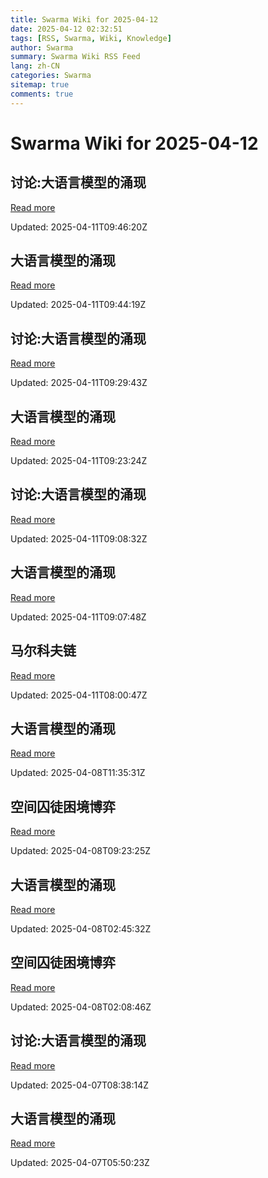 ```yaml
---
title: Swarma Wiki for 2025-04-12
date: 2025-04-12 02:32:51
tags: [RSS, Swarma, Wiki, Knowledge]
author: Swarma
summary: Swarma Wiki RSS Feed
lang: zh-CN
categories: Swarma
sitemap: true
comments: true
---
```


# Swarma Wiki for 2025-04-12

## 讨论:大语言模型的涌现
[Read more](https://wiki.swarma.org/index.php?title=%E8%AE%A8%E8%AE%BA:%E5%A4%A7%E8%AF%AD%E8%A8%80%E6%A8%A1%E5%9E%8B%E7%9A%84%E6%B6%8C%E7%8E%B0&diff=43307&oldid=43304)

Updated: 2025-04-11T09:46:20Z

## 大语言模型的涌现
[Read more](https://wiki.swarma.org/index.php?title=%E5%A4%A7%E8%AF%AD%E8%A8%80%E6%A8%A1%E5%9E%8B%E7%9A%84%E6%B6%8C%E7%8E%B0&diff=43306&oldid=43299)

Updated: 2025-04-11T09:44:19Z

## 讨论:大语言模型的涌现
[Read more](https://wiki.swarma.org/index.php?title=%E8%AE%A8%E8%AE%BA:%E5%A4%A7%E8%AF%AD%E8%A8%80%E6%A8%A1%E5%9E%8B%E7%9A%84%E6%B6%8C%E7%8E%B0&diff=43304&oldid=43297)

Updated: 2025-04-11T09:29:43Z

## 大语言模型的涌现
[Read more](https://wiki.swarma.org/index.php?title=%E5%A4%A7%E8%AF%AD%E8%A8%80%E6%A8%A1%E5%9E%8B%E7%9A%84%E6%B6%8C%E7%8E%B0&diff=43299&oldid=43296)

Updated: 2025-04-11T09:23:24Z

## 讨论:大语言模型的涌现
[Read more](https://wiki.swarma.org/index.php?title=%E8%AE%A8%E8%AE%BA:%E5%A4%A7%E8%AF%AD%E8%A8%80%E6%A8%A1%E5%9E%8B%E7%9A%84%E6%B6%8C%E7%8E%B0&diff=43297&oldid=43259)

Updated: 2025-04-11T09:08:32Z

## 大语言模型的涌现
[Read more](https://wiki.swarma.org/index.php?title=%E5%A4%A7%E8%AF%AD%E8%A8%80%E6%A8%A1%E5%9E%8B%E7%9A%84%E6%B6%8C%E7%8E%B0&diff=43296&oldid=43283)

Updated: 2025-04-11T09:07:48Z

## 马尔科夫链
[Read more](https://wiki.swarma.org/index.php?title=%E9%A9%AC%E5%B0%94%E7%A7%91%E5%A4%AB%E9%93%BE&diff=43294&oldid=43223)

Updated: 2025-04-11T08:00:47Z

## 大语言模型的涌现
[Read more](https://wiki.swarma.org/index.php?title=%E5%A4%A7%E8%AF%AD%E8%A8%80%E6%A8%A1%E5%9E%8B%E7%9A%84%E6%B6%8C%E7%8E%B0&diff=43283&oldid=43261)

Updated: 2025-04-08T11:35:31Z

## 空间囚徒困境博弈
[Read more](https://wiki.swarma.org/index.php?title=%E7%A9%BA%E9%97%B4%E5%9B%9A%E5%BE%92%E5%9B%B0%E5%A2%83%E5%8D%9A%E5%BC%88&diff=43282&oldid=43260)

Updated: 2025-04-08T09:23:25Z

## 大语言模型的涌现
[Read more](https://wiki.swarma.org/index.php?title=%E5%A4%A7%E8%AF%AD%E8%A8%80%E6%A8%A1%E5%9E%8B%E7%9A%84%E6%B6%8C%E7%8E%B0&diff=43261&oldid=43258)

Updated: 2025-04-08T02:45:32Z

## 空间囚徒困境博弈
[Read more](https://wiki.swarma.org/index.php?title=%E7%A9%BA%E9%97%B4%E5%9B%9A%E5%BE%92%E5%9B%B0%E5%A2%83%E5%8D%9A%E5%BC%88&diff=43260&oldid=0)

Updated: 2025-04-08T02:08:46Z

## 讨论:大语言模型的涌现
[Read more](https://wiki.swarma.org/index.php?title=%E8%AE%A8%E8%AE%BA:%E5%A4%A7%E8%AF%AD%E8%A8%80%E6%A8%A1%E5%9E%8B%E7%9A%84%E6%B6%8C%E7%8E%B0&diff=43259&oldid=43227)

Updated: 2025-04-07T08:38:14Z

## 大语言模型的涌现
[Read more](https://wiki.swarma.org/index.php?title=%E5%A4%A7%E8%AF%AD%E8%A8%80%E6%A8%A1%E5%9E%8B%E7%9A%84%E6%B6%8C%E7%8E%B0&diff=43258&oldid=43256)

Updated: 2025-04-07T05:50:23Z


